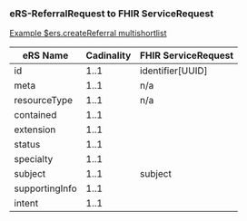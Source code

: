 
### eRS-ReferralRequest to FHIR ServiceRequest

[Example $ers.createReferral multishortlist](eRS/ers-GenerateReferral-multishortlist-FHIR-STU3.json)

| eRS Name       | Cadinality | FHIR ServiceRequest |
|----------------|------------|---------------------|
| id             | 1..1       | identifier[UUID]    |
| meta	          | 1..1       | n/a                 |
| resourceType   | 1..1       | n/a                 | 
| contained      | 1..1       |                     | 
| extension      | 1..1       |                     | 
| status         | 1..1       |                     |          
| specialty      | 1..1       |                     |       
| subject        | 1..1       | subject             |       
| supportingInfo | 1..1       |                     | 
| intent         | 1..1       |                     | 


